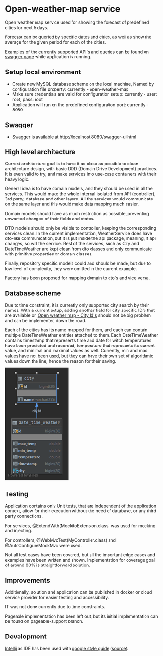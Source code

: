 # Open-weather-map service
Open weather map service used for showing the forecast of predefined cities for next 5 days.

Forecast can be queried by specific dates and cities, as well as show the average for the given period for each of the cities.

Examples of the currently supported API's and queries can be found on [swagger page](http://localhost:8080/swagger-ui.html) while application is running.

## Setup local environment

* Create new MySQL database scheme on the local machine, Named by configuration file property: currently - open-weather-map
* Make sure credentials are valid for configuration setup: currently - user: root, pass: root
* Application will run on the predefined configuration port: currently - 8080

## Swagger

* Swagger is available at http://localhost:8080/swagger-ui.html

## High level architecture

Current architecture goal is to have it as close as possible to clean architecture design, with basic DDD (Domain Drive Development) practices.
It is even valid to try, and make services into use-case containers with their heavy logic.

General idea is to have domain models, and they should be used in all the services. This would make the whole internal isolated from API (controller), 3rd party, database and other layers. All the services would communicate on the same layer and this would make data mapping much easier.

Domain models should have as much restriction as possible, preventing unwanted changes of their fields and states.

DTO models should only be visible to controller, keeping the corresponding services clean. In the current implementation, WeatherService does have dto-like communication, but it is put inside the api package, meaning, if api changes, so will the service. Rest of the services, such as City and DateTimeWeather are kept clean from dto classes and only communicate with primitive properties or domain classes.

Finally, repository specific models could and should be made, but due to low level of complexity, they were omitted in the current example.

Factory has been proposed for mapping domain to dto's and vice versa.

## Database scheme

Due to time constraint, it is currently only supported city search by their names. With a current setup, adding another field for city specific ID's that are available on [Open weather map - City Id's](http://bulk.openweathermap.org/sample/) should not be big problem and can be implemented down the road.

Each of the cities has its name mapped for them, and each can contain multiple DateTimeWeather entities attached to them. Each DateTimeWeather contains timestamp that represents time and date for witch temperatures have been predicted and recorded, temperature that represents its current value, and minimal and maximal values as well. Currently, min and max values have not been used, but they can have their own set of algorithmic values down the line, hence the reason for their saving.

![Screenshot](database-diagram.png)

## Testing

Application contains only Unit tests, that are independent of the application context, allow for their execution without the need of database, or any third party connections.

For services, @ExtendWith(MockitoExtension.class) was used for mocking and injecting.

For controllers, @WebMvcTest(MyController.class) and @AutoConfigureMockMvc were used.

Not all test cases have been covered, but all the important edge cases and examples have been written and shown. Implementation for coverage goal of around 80% is straightforward solution.

## Improvements

Additionally, solution and application can be published in docker or cloud service provider for easier testing and accessibility.

IT was not done currently due to time constraints.

Pageable implementation has been left out, but its initial implementation can be found on pageable-support branch.

## Development

[Intellij](https://www.jetbrains.com/idea/) as IDE has been used with [google style guide](intellij-java-google-style.xml) ([source](https://github.com/google/styleguide)). 

